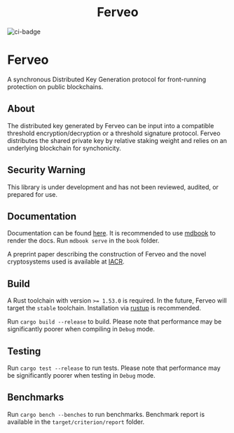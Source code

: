 <h1 align="center">Ferveo</h1>

![ci-badge](https://github.com/heliaxdev/ferveo/actions/workflows/build.yaml/badge.svg)

# Ferveo
A synchronous Distributed Key Generation protocol for front-running protection on public blockchains. 

## About

The distributed key generated by Ferveo can be input into a compatible threshold encryption/decryption or a threshold signature protocol. Ferveo distributes the shared private key by relative staking weight and relies on an underlying blockchain for synchonicity. 

## Security Warning
This library is under development and has not been reviewed, audited, or prepared for use.

## Documentation

Documentation can be found [here](book/).
It is recommended to use [mdbook](https://rust-lang.github.io/mdBook/) to render the docs. Run `mdbook serve` in the `book` folder.

A preprint paper describing the construction of Ferveo and the novel cryptosystems used is available at 
[IACR](https://eprint.iacr.org/2022/898).

## Build

A Rust toolchain with version `>= 1.53.0` is required. In the future, Ferveo will target the `stable` toolchain.
Installation via [rustup](https://rustup.rs/) is recommended.

Run `cargo build --release` to build.
Please note that performance may be significantly poorer when compiling in `Debug` mode.

## Testing

Run `cargo test --release` to run tests. Please note that performance may be significantly poorer when testing in `Debug` mode.

## Benchmarks

Run `cargo bench --benches` to run benchmarks. Benchmark report is available in the `target/criterion/report` folder.


